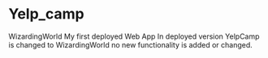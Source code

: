 # Yelp_camp
WizardingWorld
My first deployed Web App
In deployed version YelpCamp is changed to WizardingWorld no new functionality is added or changed.

